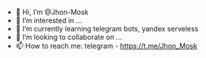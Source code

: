 - 👋 Hi, I’m @Jhon-Mosk
- 👀 I’m interested in ...
- 🌱 I’m currently learning telegram bots, yandex serveless
- 💞️ I’m looking to collaborate on ...
- 📫 How to reach me: telegram - https://t.me/Jhon_Mosk

<!---
Jhon-Mosk/Jhon-Mosk is a ✨ special ✨ repository because its `README.md` (this file) appears on your GitHub profile.
You can click the Preview link to take a look at your changes.
--->
